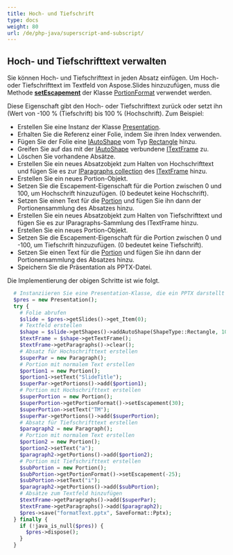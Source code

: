 ```yaml
---
title: Hoch- und Tiefschrift
type: docs
weight: 80
url: /de/php-java/superscript-and-subscript/
---
```


## **Hoch- und Tiefschrifttext verwalten**
Sie können Hoch- und Tiefschrifttext in jeden Absatz einfügen. Um Hoch- oder Tiefschrifttext im Textfeld von Aspose.Slides hinzuzufügen, muss die Methode [**setEscapement**](https://reference.aspose.com/slides/php-java/aspose.slides/IBasePortionFormat#setEscapement-float-) der Klasse [PortionFormat](https://reference.aspose.com/slides/php-java/aspose.slides/PortionFormat) verwendet werden.

Diese Eigenschaft gibt den Hoch- oder Tiefschrifttext zurück oder setzt ihn (Wert von -100 % (Tiefschrift) bis 100 % (Hochschrift). Zum Beispiel:

- Erstellen Sie eine Instanz der Klasse [Presentation](https://reference.aspose.com/slides/php-java/aspose.slides/Presentation).
- Erhalten Sie die Referenz einer Folie, indem Sie ihren Index verwenden.
- Fügen Sie der Folie eine [IAutoShape](https://reference.aspose.com/slides/php-java/aspose.slides/IAutoShape) vom Typ [Rectangle](https://reference.aspose.com/slides/php-java/aspose.slides/ShapeType#Rectangle) hinzu.
- Greifen Sie auf das mit der [IAutoShape](https://reference.aspose.com/slides/php-java/aspose.slides/IAutoShape) verbundene [ITextFrame](https://reference.aspose.com/slides/php-java/aspose.slides/ITextFrame) zu.
- Löschen Sie vorhandene Absätze.
- Erstellen Sie ein neues Absatzobjekt zum Halten von Hochschrifttext und fügen Sie es zur [IParagraphs collection](https://reference.aspose.com/slides/php-java/aspose.slides/ITextFrame#getParagraphs--) des [ITextFrame](https://reference.aspose.com/slides/php-java/aspose.slides/ITextFrame) hinzu.
- Erstellen Sie ein neues Portion-Objekt.
- Setzen Sie die Escapement-Eigenschaft für die Portion zwischen 0 und 100, um Hochschrift hinzuzufügen. (0 bedeutet keine Hochschrift).
- Setzen Sie einen Text für die [Portion](https://reference.aspose.com/slides/php-java/aspose.slides/Portion) und fügen Sie ihn dann der Portionensammlung des Absatzes hinzu.
- Erstellen Sie ein neues Absatzobjekt zum Halten von Tiefschrifttext und fügen Sie es zur IParagraphs-Sammlung des ITextFrame hinzu.
- Erstellen Sie ein neues Portion-Objekt.
- Setzen Sie die Escapement-Eigenschaft für die Portion zwischen 0 und -100, um Tiefschrift hinzuzufügen. (0 bedeutet keine Tiefschrift).
- Setzen Sie einen Text für die [Portion](https://reference.aspose.com/slides/php-java/aspose.slides/Portion) und fügen Sie ihn dann der Portionensammlung des Absatzes hinzu.
- Speichern Sie die Präsentation als PPTX-Datei.

Die Implementierung der obigen Schritte ist wie folgt.

```php
  # Instanziieren Sie eine Presentation-Klasse, die ein PPTX darstellt
  $pres = new Presentation();
  try {
    # Folie abrufen
    $slide = $pres->getSlides()->get_Item(0);
    # Textfeld erstellen
    $shape = $slide->getShapes()->addAutoShape(ShapeType::Rectangle, 100, 100, 200, 100);
    $textFrame = $shape->getTextFrame();
    $textFrame->getParagraphs()->clear();
    # Absatz für Hochschrifttext erstellen
    $superPar = new Paragraph();
    # Portion mit normalem Text erstellen
    $portion1 = new Portion();
    $portion1->setText("SlideTitle");
    $superPar->getPortions()->add($portion1);
    # Portion mit Hochschrifttext erstellen
    $superPortion = new Portion();
    $superPortion->getPortionFormat()->setEscapement(30);
    $superPortion->setText("TM");
    $superPar->getPortions()->add($superPortion);
    # Absatz für Tiefschrifttext erstellen
    $paragraph2 = new Paragraph();
    # Portion mit normalem Text erstellen
    $portion2 = new Portion();
    $portion2->setText("a");
    $paragraph2->getPortions()->add($portion2);
    # Portion mit Tiefschrifttext erstellen
    $subPortion = new Portion();
    $subPortion->getPortionFormat()->setEscapement(-25);
    $subPortion->setText("i");
    $paragraph2->getPortions()->add($subPortion);
    # Absätze zum Textfeld hinzufügen
    $textFrame->getParagraphs()->add($superPar);
    $textFrame->getParagraphs()->add($paragraph2);
    $pres->save("formatText.pptx", SaveFormat::Pptx);
  } finally {
    if (!java_is_null($pres)) {
      $pres->dispose();
    }
  }
```